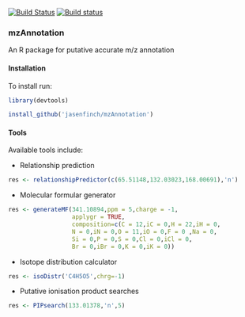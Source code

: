 [![Build Status](https://travis-ci.org/jasenfinch/mzAnnotation.svg)](https://travis-ci.org/jasenfinch/mzAnnotation) [![Build status](https://ci.appveyor.com/api/projects/status/b9wgaej0u690ls20/branch/master?svg=true)](https://ci.appveyor.com/project/jasenfinch/mzannotation/branch/master)

### mzAnnotation

An R package for putative accurate m/z annotation

#### Installation

To install run:
```R
library(devtools)

install_github('jasenfinch/mzAnnotation')
```

#### Tools

Available tools include:

* Relationship prediction
```r
res <- relationshipPredictor(c(65.51148,132.03023,168.00691),'n')
```

* Molecular formular generator
```r
res <- generateMF(341.10894,ppm = 5,charge = -1, 
                  applygr = TRUE, 
                  composition=c(C = 12,iC = 0,H = 22,iH = 0,
                  N = 0,iN = 0,O = 11,iO = 0,F = 0 ,Na = 0,
                  Si = 0,P = 0,S = 0,Cl = 0,iCl = 0,
                  Br = 0,iBr = 0,K = 0,iK = 0))
```

* Isotope distribution calculator
```r
res <- isoDistr('C4H5O5',chrg=-1)
```
* Putative ionisation product searches
```r
res <- PIPsearch(133.01378,'n',5)
```